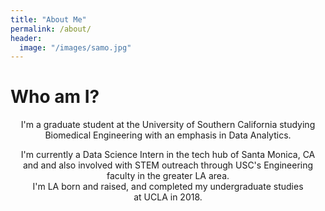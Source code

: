 ```yaml
---
title: "About Me"
permalink: /about/
header:
  image: "/images/samo.jpg"
---
```

# Who am I?
<center>
I'm a graduate student at the University of Southern California studying
Biomedical Engineering with an emphasis in Data Analytics.  

I'm currently a Data Science Intern in the tech hub of Santa Monica, CA  
and and also involved with STEM outreach through USC's Engineering  
faculty in the greater LA area.  
I'm LA born and raised, and completed my undergraduate studies  
at UCLA in 2018.  
</center>
